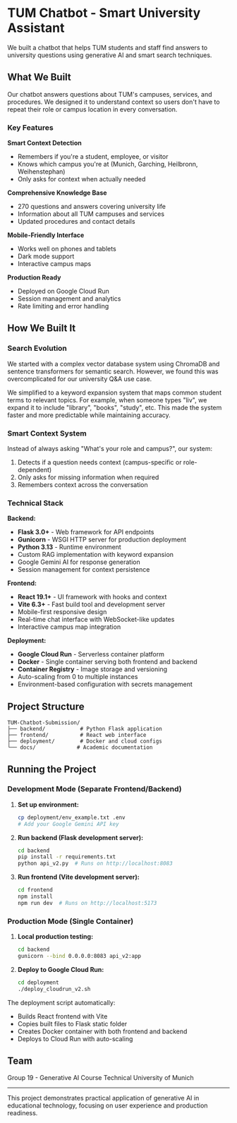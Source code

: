# TUM Chatbot - Smart University Assistant

We built a chatbot that helps TUM students and staff find answers to university questions using generative AI and smart search techniques.

## What We Built

Our chatbot answers questions about TUM's campuses, services, and procedures. We designed it to understand context so users don't have to repeat their role or campus location in every conversation.

### Key Features

**Smart Context Detection**
- Remembers if you're a student, employee, or visitor
- Knows which campus you're at (Munich, Garching, Heilbronn, Weihenstephan)
- Only asks for context when actually needed

**Comprehensive Knowledge Base**
- 270 questions and answers covering university life
- Information about all TUM campuses and services
- Updated procedures and contact details

**Mobile-Friendly Interface**
- Works well on phones and tablets
- Dark mode support
- Interactive campus maps

**Production Ready**
- Deployed on Google Cloud Run
- Session management and analytics
- Rate limiting and error handling

## How We Built It

### Search Evolution

We started with a complex vector database system using ChromaDB and sentence transformers for semantic search. However, we found this was overcomplicated for our university Q&A use case. 

We simplified to a keyword expansion system that maps common student terms to relevant topics. For example, when someone types "liv", we expand it to include "library", "books", "study", etc. This made the system faster and more predictable while maintaining accuracy.

### Smart Context System

Instead of always asking "What's your role and campus?", our system:
1. Detects if a question needs context (campus-specific or role-dependent)
2. Only asks for missing information when required
3. Remembers context across the conversation

### Technical Stack

**Backend:**
- **Flask 3.0+** - Web framework for API endpoints
- **Gunicorn** - WSGI HTTP server for production deployment
- **Python 3.13** - Runtime environment
- Custom RAG implementation with keyword expansion
- Google Gemini AI for response generation
- Session management for context persistence

**Frontend:**
- **React 19.1+** - UI framework with hooks and context
- **Vite 6.3+** - Fast build tool and development server
- Mobile-first responsive design
- Real-time chat interface with WebSocket-like updates
- Interactive campus map integration

**Deployment:**
- **Google Cloud Run** - Serverless container platform
- **Docker** - Single container serving both frontend and backend
- **Container Registry** - Image storage and versioning
- Auto-scaling from 0 to multiple instances
- Environment-based configuration with secrets management

## Project Structure

```
TUM-Chatbot-Submission/
├── backend/           # Python Flask application
├── frontend/          # React web interface  
├── deployment/        # Docker and cloud configs
└── docs/             # Academic documentation
```

## Running the Project

### Development Mode (Separate Frontend/Backend)
1. **Set up environment:**
   ```bash
   cp deployment/env_example.txt .env
   # Add your Google Gemini API key
   ```

2. **Run backend (Flask development server):**
   ```bash
   cd backend
   pip install -r requirements.txt
   python api_v2.py  # Runs on http://localhost:8083
   ```

3. **Run frontend (Vite development server):**
   ```bash
   cd frontend
   npm install
   npm run dev  # Runs on http://localhost:5173
   ```

### Production Mode (Single Container)
1. **Local production testing:**
   ```bash
   cd backend
   gunicorn --bind 0.0.0.0:8083 api_v2:app
   ```

2. **Deploy to Google Cloud Run:**
   ```bash
   cd deployment
   ./deploy_cloudrun_v2.sh
   ```

The deployment script automatically:
- Builds React frontend with Vite
- Copies built files to Flask static folder
- Creates Docker container with both frontend and backend
- Deploys to Cloud Run with auto-scaling

## Team

Group 19 - Generative AI Course
Technical University of Munich

---

This project demonstrates practical application of generative AI in educational technology, focusing on user experience and production readiness.
